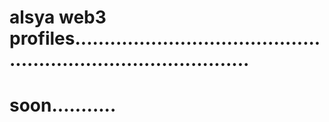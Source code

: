 # alsya web3 profiles...................................................................................
# soon...........
